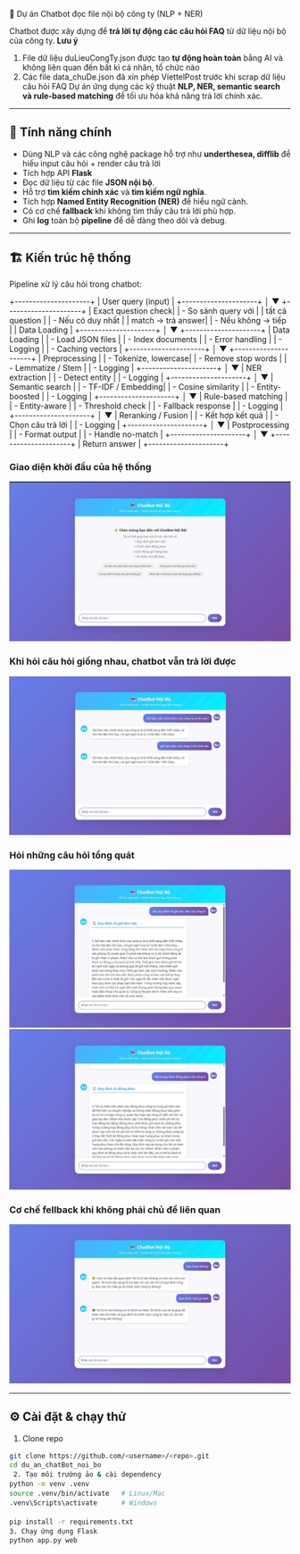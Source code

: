 🤖 Dự án Chatbot đọc file nội bộ công ty (NLP + NER)

Chatbot được xây dựng để **trả lời tự động các câu hỏi FAQ** từ dữ liệu nội bộ của công ty.
**Lưu ý** 
1. File dữ liệu  duLieuCongTy.json được tạo **tự động hoàn toàn** bằng AI và không liên quan đến bất kì cá nhân, tổ chức nào
2. Các file data_chuDe.json đã xin phép ViettelPost trước khi scrap dữ liệu câu hỏi FAQ
Dự án ứng dụng các kỹ thuật **NLP, NER, semantic search và rule-based matching** để tối ưu hóa khả năng trả lời chính xác.

---

## 🚀 Tính năng chính
- Dùng NLP và các công nghệ package hỗ trợ như **underthesea, difflib** để hiểu input câu hỏi + render câu trả lời 
- Tích hợp API **Flask**
- Đọc dữ liệu từ các file **JSON nội bộ**.
- Hỗ trợ **tìm kiếm chính xác** và **tìm kiếm ngữ nghĩa**.
- Tích hợp **Named Entity Recognition (NER)** để hiểu ngữ cảnh.
- Có cơ chế **fallback** khi không tìm thấy câu trả lời phù hợp.
- Ghi **log** toàn bộ **pipeline** để dễ dàng theo dõi và debug.


---

## 🏗️ Kiến trúc hệ thống
Pipeline xử lý câu hỏi trong chatbot:

+---------------------+
| User query (input) |
+---------------------+
│
▼
+---------------------+
| Exact question check|
| - So sánh query với |
| tất cả question |
| - Nếu có duy nhất |
| match → trả answer|
| - Nếu không → tiếp |
| Data Loading |
+---------------------+
│
▼
+---------------------+
| Data Loading |
| - Load JSON files |
| - Index documents |
| - Error handling |
| - Logging |
| - Caching vectors |
+---------------------+
│
▼
+---------------------+
| Preprocessing |
| - Tokenize, lowercase|
| - Remove stop words |
| - Lemmatize / Stem |
| - Logging |
+---------------------+
│
▼
| NER extraction |
| - Detect entity |
| - Logging |
+---------------------+
│
▼
| Semantic search |
| - TF-IDF / Embedding|
| - Cosine similarity |
| - Entity-boosted |
| - Logging |
+---------------------+
│
▼
| Rule-based matching |
| - Entity-aware |
| - Threshold check |
| - Fallback response |
| - Logging |
+---------------------+
│
▼
| Reranking / Fusion |
| - Kết hợp kết quả |
| - Chọn câu trả lời |
| - Logging |
+---------------------+
│
▼
| Postprocessing |
| - Format output |
| - Handle no-match |
+---------------------+
│
▼
+---------------------+
| Return answer |
+---------------------+

### Giao diện khởi đầu của hệ thống 
![giao diện ban đầu ](images/img1.jpg)

###  Khi hỏi câu hỏi giống nhau, chatbot vẫn trả lời được 
![](images/img2.jpg)


###  Hỏi những câu hỏi tổng quát
![Ảnh 1](images/img3.jpg)
![Ảnh 2](images/img4.jpg)

###  Cơ chế fellback khi không phải chủ đề liên quan
![Fellback](images/img5.jpg)

---

## ⚙️ Cài đặt & chạy thử

1. Clone repo
```bash
git clone https://github.com/<username>/<repo>.git
cd du_an_chatBot_noi_bo
 2. Tạo môi trường ảo & cài dependency
python -m venv .venv
source .venv/bin/activate   # Linux/Mac
.venv\Scripts\activate      # Windows

pip install -r requirements.txt
3. Chạy ứng dụng Flask
python app.py web


